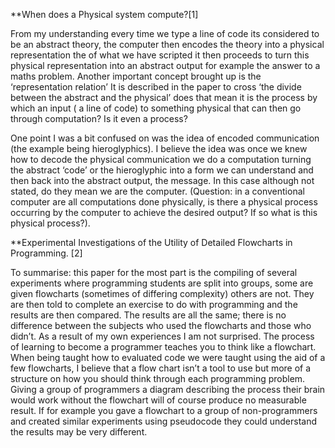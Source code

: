 **When does a Physical system compute?[1]

From my understanding every time we type a line of code its considered to be an abstract theory, the computer then encodes the theory into a physical representation the of what we have scripted it then proceeds to turn this physical representation into an abstract output for example the answer to a maths problem. Another important concept brought up is the ‘representation relation’ It is described in the paper to cross ‘the divide between the abstract and the physical’ does that mean it is the process by which an input ( a line of code) to something physical that can then go through computation? Is it even a process?

One point I was a bit confused on was the idea of encoded communication (the example being hieroglyphics). I believe the idea was once we knew how to decode the physical communication we do a computation turning the abstract ‘code’ or the hieroglyphic into a form we can understand and then back into the abstract output, the message. In this case although not stated, do they mean we are the computer. 
 (Question: in a conventional computer are all computations done physically, is there a physical process occurring by the computer to achieve the desired output? If so what is this physical process?).

**Experimental Investigations of the Utility of Detailed Flowcharts in Programming. [2]

To summarise:  this paper for the most part is the compiling of several experiments where programming students are split into groups, some are given flowcharts (sometimes of differing complexity) others are not. They are then told to complete an exercise to do with programming and the results are then compared. The results are all the same; there is no difference between the subjects who used the flowcharts and those who didn’t.  As a result of my own experiences I am not surprised. The process of learning to become a programmer teaches you to think like a flowchart. When being taught how to evaluated code we were taught using the aid of a few flowcharts, I believe that a flow chart isn’t a tool to use but more of a structure on how you should think through each programming problem. Giving a group of programmers a diagram describing the process their brain would work without the flowchart will of course produce no measurable result. If for example you gave a flowchart to a group of non-programmers and created similar experiments using pseudocode they could understand the results may be very different.


